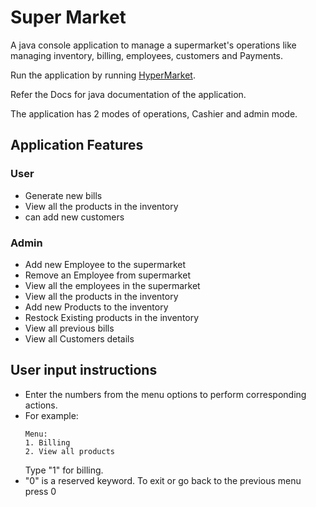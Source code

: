 # Super Market

A java console application to manage a supermarket's operations like managing inventory, billing, employees, customers and Payments.

Run the application by running [HyperMarket](src/main/java/main/HyperMarket.java).

Refer the Docs for java documentation of the application.

The application has 2 modes of operations, Cashier and admin mode.

## Application Features

### User
* Generate new bills 
* View all the products in the inventory
* can add new customers

### Admin
* Add new Employee to the supermarket
* Remove an Employee from supermarket
* View all the employees in the supermarket
* View all the products in the inventory
* Add new Products to the inventory
* Restock Existing products in the inventory
* View all previous bills
* View all Customers details


## User input instructions

* Enter the numbers from the menu options to perform corresponding actions.
* For example:
  ```
  Menu:
  1. Billing
  2. View all products
  ```
  Type "1" for billing.
* "0" is a reserved keyword. To exit or go back to the previous menu press 0


